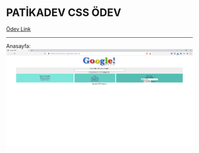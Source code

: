 # PATİKADEV CSS ÖDEV

[Ödev Link](https://app.patika.dev/courses/css/odev2)

---

Anasayfa: 
![alt text](screenshots/home.PNG "Anasayfa")